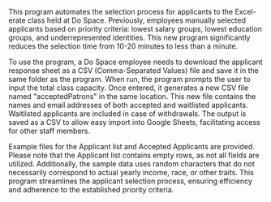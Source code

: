 This program automates the selection process for applicants to the Excel-erate class held at Do Space. Previously, employees manually selected applicants based on priority criteria: lowest salary groups, lowest education groups, and underrepresented identities. This new program significantly reduces the selection time from 10-20 minutes to less than a minute.

To use the program, a Do Space employee needs to download the applicant response sheet as a CSV (Comma-Separated Values) file and save it in the same folder as the program. When run, the program prompts the user to input the total class capacity. Once entered, it generates a new CSV file named "acceptedPatrons" in the same location. This new file contains the names and email addresses of both accepted and waitlisted applicants. Waitlisted applicants are included in case of withdrawals. The output is saved as a CSV to allow easy import into Google Sheets, facilitating access for other staff members.

Example files for the Applicant list and Accepted Applicants are provided. Please note that the Applicant list contains empty rows, as not all fields are utilized. Additionally, the sample data uses random characters that do not necessarily correspond to actual yearly income, race, or other traits. This program streamlines the applicant selection process, ensuring efficiency and adherence to the established priority criteria.
